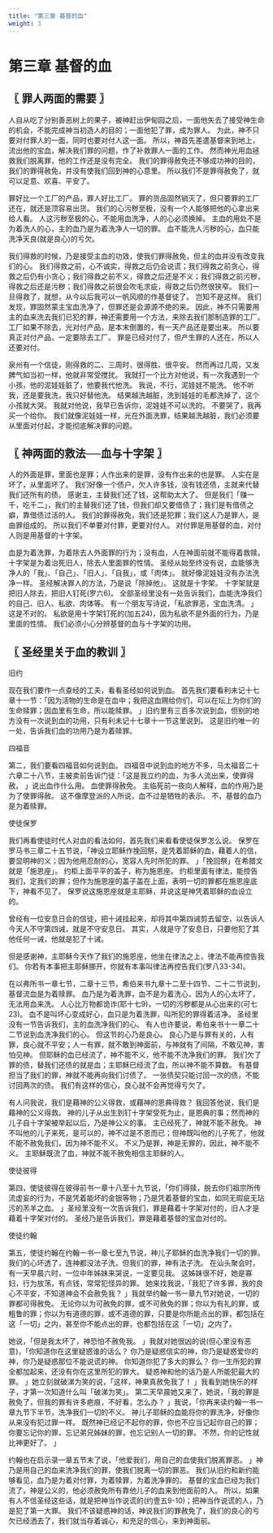 ```yaml
---
title: "第三章 基督的血"
weight: 3
---
```


# 第三章 基督的血


## 〖 罪人两面的需要 〗

人自从吃了分别善恶树上的果子，被神赶出伊甸园之后，一面他失去了接受神生命的机会，不能完成神当初造人的目的；一面他犯了罪，成为罪人。
为此，神不只要对付罪人的一面，同时也要对付人这一面。
所以，神首先差遣基督来到地上，流出他的宝血，解决我们罪的问题，作了补救罪人一面的工作。
然而神光用血拯救我们脱离罪，他的工作还是没有完全。
我们的罪得赦免还不够成功神的目的，我们的罪得赦免，并没有使我们回到神的心意里。
所以我们不是罪得赦免了，就可以足意、欢喜、平安了。

罪好比一个工厂的产品，罪人好比工厂。
罪的货品固然销灭了，但只要罪的工厂还在，就还是顶容易出货。
我们的心污秽至极，没有一个人能够把他的心拿出来给人看。
人这污秽至极的心，不能用血洗净，人的心必须换掉。
主血的用处不是为着洗人的心，主的血乃是为着洗净人一切的罪。
血不能洗人污秽的心，血只能洗净天良(就是良心)的亏欠。

我们得救的时候，乃是接受主血的功效，使我们罪得赦免，但主的血并没有改变我们的心。
我们得救之前，心不诚实，得救之后仍会说谎；我们得救之前贪心，得救之后仍有小贪心；我们得救之前不义，得救之后还是不义；我们得救之前污秽，得救之后还是污秽；我们得救之前很会吹毛求疵，得救之后仍然很狭窄。
我们一旦得救了，就想，从今以后我可以一帆风顺的作基督徒了。
岂知不是这样。
我们发现，罪固然蒙主宝血洗净了，但罪还是会源源不绝的来。
因此，神不只需要用主的血来洗去我们已犯的罪，神还需要用一个方法，来除去我们那制造罪的工厂。
工厂如果不除去，光对付产品，是本末倒置的，有一天产品还是要出来。
所以要真正对付产品，一定要除去工厂。
罪是已经对付了，但产生罪的人还在，所以人还要对付。

泉州有一个信徒，刚得救的二、三周时，很得胜、很平安。
然而再过几周，又发脾气如当初一样，他就非常受搅扰。
我就打一个比方对他说，有一次我遇到一个小孩，他的泥娃娃脏了，他要我代他洗。
我说，不行，泥娃娃不能洗。
他不听我，还是要我洗，我只好替他洗。
结果越洗越脏，洗到娃娃的毛都洗掉了，这个小孩就大哭。
我就对他说，我早已告诉你，泥娃娃不可以洗的。
不要哭了，我再买一个给你。
我们就像泥娃娃一样，光在外面洗罪，结果越洗越脏，我们必须要从里面对付起，才能彻底解决罪的问题。

## 〖 神两面的救法──血与十字架 〗

人的外面是罪，里面也是罪；人作出来的是罪，没有作出来的也是罪。
人实在是坏了，从里面坏了。
我们好像一个债户，欠人许多钱，没有钱还债，主就来代替我们还所有的债。
感谢主，主替我们还了钱，这帮助太大了。
但是我们「赚一千，吃千二」，我们的主替我们还了钱，但我们却又要借债了；我们是有借债之癖，靠借债过活的人。
我们的罪得赦免，我们还是犯罪；我们这人乃是罪人，是由罪组成的。
所以我们不单要对付罪，更要对付人。
对付罪是用基督的血，对付人则是用基督的十字架。

血是为着洗罪，为着除去人外面罪的行为；没有血，人在神面前就不能得着救赎。
十字架是为着治死旧人，除去人里面罪的性情。
圣经从始至终没有说，血能够洗净人的「我」、「自己」、「旧人」、「自我」，或「肉体」。
就好像泥娃娃没有办法洗净一样。
圣经解决罪人的方法，乃是说「除掉他」。
这就是十字架。
十字架就是把旧人除去，把旧人钉死(罗六6)。
全部圣经里没有一处告诉我们，血能洗净我们的自己、旧人、私欲、肉体等。
有一个朋友写诗说，「私欲罪恶，宝血洗清。
」这是不对的。
私欲是用十字架钉死的(加五24)，因为私欲不是外面的行为，乃是里面的性情。
我们必须小心分辨基督的血与十字架的功用。

## 〖 圣经里关于血的教训 〗

旧约

现在我们要作一点查经的工夫，看看圣经如何说到血。
首先我们要看利未记十七章十一节：「因为活物的生命是在血中；我把这血赐给你们，可以在坛上为你们的生命赎罪；因血里有生命，所以能赎罪。
」旧约里有三百多次说到血，但别的地方没有一次说到血的功用，只有利未记十七章十一节这里说到。
这是旧约唯一的一处，告诉我们血的功用乃是为着赎罪。

四福音

第二，我们要看四福音如何说到血。
四福音中说到血的地方不多，马太福音二十六章二十八节，主被卖前告诉门徒：「这是我立约的血，为多人流出来，使罪得赦。
」说出血作什么用。
血使罪得赦免。
主临死前一夜向人解释，血的作用乃是为了使罪得赦。
这不像摩登派的人所说，血不过是牺牲的表示。
不，基督的血乃是为着赎罪。

使徒保罗

我们再看使徒时代人对血的看法如何，首先我们来看看使徒保罗怎么说。
保罗在罗马书三章二十五节说，「神设立耶稣作挽回祭，是凭着耶稣的血，藉着人的信，要显明神的义；因为他用忍耐的心，宽容人先时所犯的罪。
」「挽回祭」在希腊文就是「施恩座」。
约柜上面平平的盖子，称为施恩座。
约柜里面有律法，能控告我们，定我们的罪；但作为施恩座的盖子盖在上面，表明一切的罪都在施恩座底下，神看不见了。
保罗说这施恩座就是主耶稣，并说这是神凭着耶稣的血设立的。

曾经有一位安息日会的信徒，把十诫挂起来，却将其中第四诫剪去留空，以告诉人今天人不守第四诫，就是不守安息日。
其实，人就是守了安息日，只要他犯了其他任何一诫，他就是犯了十诫。

但是感谢神，主耶稣今天作了我们的施恩座，他坐在律法之上，律法不能再控告我们。
你若有本事把主耶稣挪开，你就有本事叫律法再控告我们(罗八33-34)。

在以弗所书一章七节，二章十三节，希伯来书九章十二至十四节、二十二节说到，基督流血是为着赎罪。
血乃是为着洗罪，血不是为着洗心，因为人的心太坏了，无法用血来洗。
人心比万物都诡诈(耶十七9)，一切的污秽都是从心出来的(可七23)。
血不是叫坏心变成好心，血只是为着洗罪，叫所犯的罪得着洁净。
圣经里没有一节告诉我们，主的血洗净我们的心。
有人也许要说，希伯来书十一章二十二节说到血洗净我们的心。
但这节的心乃是良心。
良心乃是与罪有关的，人有罪，良心就不平安；人一有罪，就不敢到神面前，与神就有了间隔，不敢见神，害怕见神。
但耶稣的血已经流了，神不能不义，他不能不洗净我们的罪。
我们欠了罪的债，替我们还债的就是血；主耶稣已经流了血，所以神不能不算数。
有基督担当了我们的罪，神就不能再向我们讨债了。
一张债契只能讨回一次的债，不能讨回两次的债。
我们有这样的信心，良心就不会再觉得亏欠了。

有人问我说，我们是藉神的公义得救，或藉神的恩典得救？
我回答他说，我们是藉神的公义得救。
神的儿子从出生到钉十字架受死为止，是恩典的事；然而神的儿子自十字架被举起以后，乃是神公义的事。
主已经死了，神就不能不赦免。
神不叫他的儿子来死，是可以的，神不过是不恩而已；但神既叫他的儿子死了，他就不能不赦免我们，因为神不能不义。
不义乃是罪，神是无罪的，因此，神不能不义。
主耶稣既流了血，神就不能不赦免相信主耶稣的人。

使徒彼得

第四，使徒彼得在彼得前书一章十八至十九节说，「你们得赎，脱去你们祖宗所传流虚妄的行为，不是凭着能坏的金银等物；乃是凭着基督的宝血，如同无瑕疵无玷污的羔羊之血。
」圣经里没有一次告诉我们，罪是藉着十字架对付的，旧人才是藉着十字架对付的。
圣经乃是告诉我们，罪是藉着基督的宝血对付的。

使徒约翰

第五，使徒约翰在约翰一书一章七至九节说，神儿子耶稣的血洗净我们一切的罪。
我们的心坏透了，连神都没法子洗，但我们的罪，神有法子洗。
在汕头聚会时，有一天早晨六时，一位中年姊妹来哭说，一定要见我。
这姊妹很不好，她是寡妇，行为放荡，有点钱，常常犯怪异的罪。
她来找我说，「我犯了许多罪，我的良心不平安，不知道神会不会赦免我？
」我就举约翰一书一章九节对她说，一切的罪都可得赦免。
无论你以为可赦免的罪，或不可赦免的罪；你以为有礼的罪，或粗鲁的罪；你以为有道德的罪，或不道德的罪，只要是你所能点出的罪，都包括在这「一切」之内，甚至你不能点出的罪，也都包括在这「一切」之内了。

她说，「但是我太坏了，神恐怕不赦免我。
」我就对她很凶的说(但心里没有恶意)，「你知道你在这里疑惑谁的话么？
你乃是疑惑信实的神，你乃是疑惑爱你的神，你乃是疑惑那位不能说谎的神。
你知道你犯了多大的罪么？
你一生所犯的罪全都加起来，还没有你在这里所犯的罪大。
疑惑神和他的话乃是人所能犯最大的罪。
」她立刻就破涕为笑的说，「这样，神果真赦免我了！
」我看到她快乐的样子，才第一次知道什么叫「破涕为笑」。
第二天早晨她又来了，她说，「我的罪是赦免了，但我的罪有许多疤痕，不好看，怎么办？
」我说，「你再来读约翰一书一章九节下半节，洗净我们一切的不义。
神儿子耶稣的血能将你的罪洗净，好像你从来没有犯过罪一样。
既然神已经记不起你的罪，你也不应当记起你自己的罪；你要忘记你的罪，忘记弟兄姊妹的罪，也忘记别人一切的罪。
不然，你的记性就比神更好了。
」

约翰也在启示录一章五节末了说，「他爱我们，用自己的血使我们脱离罪恶。
」神乃是用自己的血来洗净我们的罪，使我们脱离一切的罪恶。
我们从旧约和新约能够看见，血乃是为着对付罪，为着赎罪，为着洗净罪的。
基督的宝血已经为我们流了，神是公义的，他必须赦免所有靠他儿子的血来到他面前的人。
所以，如果有人不信圣经这些话，就是把神当作说谎的(约壹五9-10)；把神当作说谎的人，乃是犯了第一大罪。
我们不该疑惑神的话，神说我们的罪赦免了，我们的良心的亏欠已经洒去了，我们就当存着诚心，和充足的信心，来到神面前。
